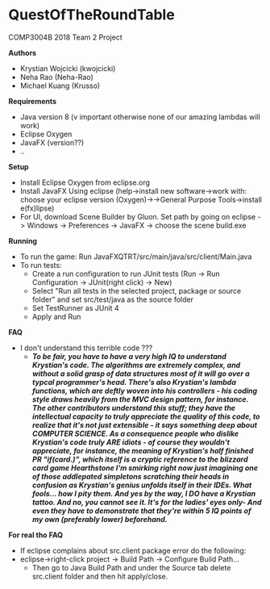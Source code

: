 # QuestOfTheRoundTable
COMP3004B 2018 Team 2 Project

**Authors**
- Krystian Wojcicki (kwojcicki)
- Neha Rao (Neha-Rao)
- Michael Kuang (Krusso)

**Requirements**
- Java version 8 (v important otherwise none of our amazing lambdas will work)
- Eclipse Oxygen
- JavaFX (version??)
- ..

**Setup**
- Install Eclipse Oxygen from eclipse.org
- Install JavaFX Using eclipse (help->install new software->work with: choose your eclipse version (Oxygen)->->General Purpose Tools->install e(fx)lipse)
- For UI, download Scene Builder by Gluon. Set path by going on eclipse -> Windows -> Preferences -> JavaFX -> choose the scene build.exe 

**Running**
- To run the game: Run JavaFXQTRT/src/main/java/src/client/Main.java
- To run tests:
  - Create a run configuration to run JUnit tests (Run -> Run Configuration -> JUnit(right click) -> New)
  - Select "Run all tests in the selected project, package or source folder" and set src/test/java as the source folder
  - Set TestRunner as JUnit 4
  - Apply and Run

**FAQ**
- I don't understand this terrible code ???
  - ***To be fair, you have to have a very high IQ to understand Krystian's code. The algorithms are extremely complex, and without a solid grasp of data structures most of it will go over a typcal programmer's head. There's also Krystian's lambda functions, which are deftly woven into his controllers - his coding style draws heavily from the MVC design pattern, for instance. The other contributors understand this stuff; they have the intellectual capacity to truly appreciate the quality of this code, to realize that it's not just extensible - it says something deep about COMPUTER SCIENCE. As a consequence people who dislike Krystian's code truly ARE idiots - of course they wouldn't appreciate, for instance, the meaning of Krystian's half finished PR "if(card.)", which itself is a cryptic reference to the blizzard card game Hearthstone I'm smirking right now just imagining one of those addlepated simpletons scratching their heads in confusion as Krystian's genius unfolds itself in their IDEs. What fools... how I pity them. And yes by the way, I DO have a Krystian tattoo. And no, you cannot see it. It's for the ladies' eyes only- And even they have to demonstrate that they're within 5 IQ points of my own (preferably lower) beforehand.***
  
 **For real tho FAQ**
 - If eclipse complains about src.client package error do the following:
  - eclipse->right-click project -> Build Path -> Configure Build Path...
    - Then go to Java Build Path and under the Source tab delete src.client folder and then hit apply/close.
